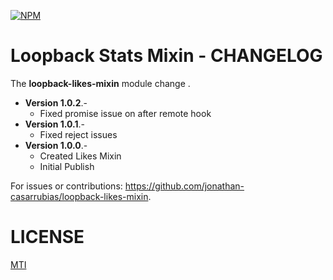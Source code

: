 [![NPM](https://nodei.co/npm/loopback-likes-mixin.png?compact=true)](https://nodei.co/npm/loopback-likes-mixin/)

Loopback Stats Mixin - CHANGELOG
=============

The **loopback-likes-mixin** module change .

- **Version 1.0.2**.- 
    - Fixed promise issue on after remote hook
- **Version 1.0.1**.- 
    - Fixed reject issues
- **Version 1.0.0**.- 
    - Created Likes Mixin
    - Initial Publish

For issues or contributions: https://github.com/jonathan-casarrubias/loopback-likes-mixin.


LICENSE
=============
[MTI](LICENSE)